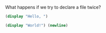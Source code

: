 What happens if we try to declare a file twice?

``` {.scheme file=hello.scm}
(display "Hello, ")
```

``` {.scheme file=hello.scm}
(display "World!") (newline)
```

